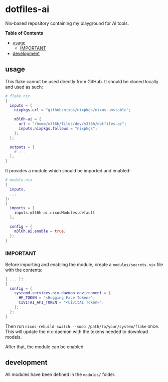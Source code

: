 # dotfiles-ai

Nix-based repository containing my playground for AI tools.

<!-- START doctoc generated TOC please keep comment here to allow auto update -->
<!-- DON'T EDIT THIS SECTION, INSTEAD RE-RUN doctoc TO UPDATE -->
**Table of Contents**

- [usage](#usage)
  - [IMPORTANT](#important)
- [development](#development)

<!-- END doctoc generated TOC please keep comment here to allow auto update -->

## usage

This flake cannot be used directly from GitHub.
It should be cloned locally and used as such:

```nix
# flake.nix
{
  inputs = {
    nixpkgs.url = "github:nixos/nixpkgs/nixos-unstable";

    m3l6h-ai = {
      url = "/home/m3l6h/files/dev/m3l6h/dotfiles-ai";
      inputs.nixpkgs.follows = "nixpkgs";
    };
  };

  outputs = {
    # ...
  };
}
```

It provides a module which should be imported and enabled:

```nix
# module.nix
{
  inputs,
  ...
}:
{
  imports = [
    inputs.m3l6h-ai.nixosModules.default
  ];

  config = {
    m3l6h.ai.enable = true;
  };
}
```

### IMPORTANT

Before importing and enabling the module, create a `modules/secrets.nix` file with the contents:

```nix
{ ... }:
{
  config = {
    systemd.services.nix-daemon.environment = {
      HF_TOKEN = "<Hugging Face Token>";
      CIVITAI_API_TOKEN = "<CivitAI Token>";
    };
  };
}
```

Then run `nixos-rebuild switch --sudo /path/to/your/system/flake` once.
This will update the nix-daemon with the tokens needed to download models.

After that, the module can be enabled.

## development

All modules have been defined in the `modules/` folder.
